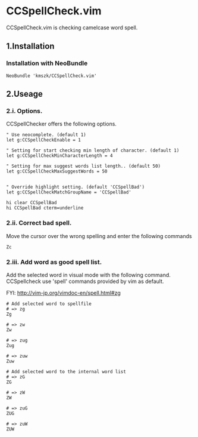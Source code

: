 # CCSpellCheck.vim
CCSpellCheck.vim is checking camelcase word spell.

## 1.Installation
### Installation with NeoBundle
```
NeoBundle 'kmszk/CCSpellCheck.vim'
```

## 2.Useage
### 2.i. Options.
CCSpellChecker offers the following options.

```
" Use neocomplete. (default 1)
let g:CCSpellCheckEnable = 1

" Setting for start checking min length of character. (default 1)
let g:CCSpellCheckMinCharacterLength = 4

" Setting for max suggest words list length.. (default 50)
let g:CCSpellCheckMaxSuggestWords = 50


" Override highlight setting. (default 'CCSpellBad')
let g:CCSpellCheckMatchGroupName = 'CCSpellBad'

hi clear CCSpellBad
hi CCSpellBad cterm=underline
```

### 2.ii. Correct bad spell.
Move the cursor over the wrong spelling and enter the following commands

```
Zc
```

### 2.iii. Add word as good spell list.
Add the selected word in visual mode with the following command.
CCSpellcheck use 'spell' commands provided by vim as default.

FYI:
http://vim-jp.org/vimdoc-en/spell.html#zg

```
# Add selected word to spellfile
# => zg
Zg

# => zw
Zw

# => zug
Zug

# => zuw
Zuw

# Add selected word to the internal word list
# => zG
ZG

# => zW
ZW

# => zuG
ZUG

# => zuW
ZUW
```

